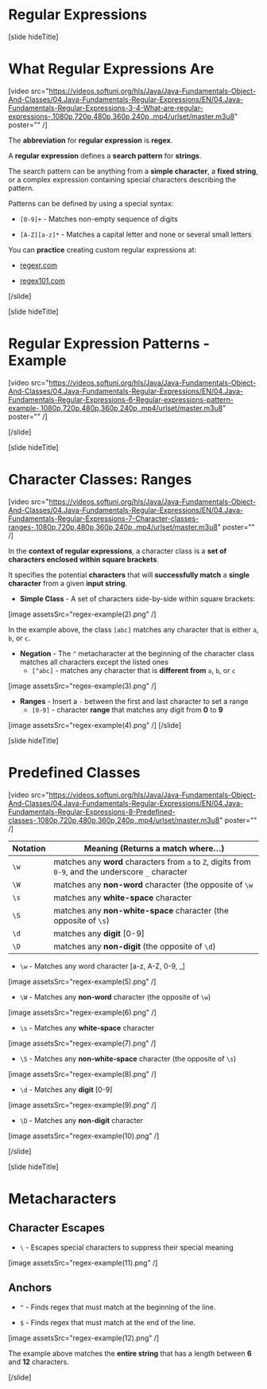 # Regular Expressions

[slide hideTitle]
# What Regular Expressions Are

[video src="https://videos.softuni.org/hls/Java/Java-Fundamentals-Object-And-Classes/04.Java-Fundamentals-Regular-Expressions/EN/04.Java-Fundamentals-Regular-Expressions-3-4-What-are-regular-expressions-,1080p,720p,480p,360p,240p,.mp4/urlset/master.m3u8" poster="" /]

The **abbreviation** for **regular expression** is **regex**.

A **regular expression** defines a **search pattern** for **strings**.
 
The search pattern can be anything from a **simple character**, a **fixed string**, or a complex expression containing special characters describing the pattern.

Patterns can be defined by using a special syntax:

- `[0-9]+` - Matches non-empty sequence of digits

- `[A-Z][a-z]*` - Matches a capital letter and none or several small letters

 
You can **practice** creating custom regular expressions at:

- [regexr.com](regexr.com)

- [regex101.com](regex101.com)

[/slide]

[slide hideTitle]

# Regular Expression Patterns - Example

[video src="https://videos.softuni.org/hls/Java/Java-Fundamentals-Object-And-Classes/04.Java-Fundamentals-Regular-Expressions/EN/04.Java-Fundamentals-Regular-Expressions-6-Regular-expressions-pattern-example-,1080p,720p,480p,360p,240p,.mp4/urlset/master.m3u8" poster="" /]

[/slide]

[slide hideTitle]

# Character Classes: Ranges

[video src="https://videos.softuni.org/hls/Java/Java-Fundamentals-Object-And-Classes/04.Java-Fundamentals-Regular-Expressions/EN/04.Java-Fundamentals-Regular-Expressions-7-Character-classes-ranges-,1080p,720p,480p,360p,240p,.mp4/urlset/master.m3u8" poster="" /]

In the **context of regular expressions**, a character class is a **set of characters enclosed within square brackets**. 

It specifies the potential **characters** that will **successfully match** a **single character** from a given **input string**.

- **Simple Class** - A set of characters side-by-side within square brackets:

[image assetsSrc="regex-example(2).png" /]

In the example above, the class `[abc]` matches any character that is either `a`, `b`, or `c`.

- **Negation** - The `^` metacharacter at the beginning of the character class matches all characters except the listed ones
  - `[^abc]` - matches any character that is **different from** `a`, `b`, or `c`

[image assetsSrc="regex-example(3).png" /]

- **Ranges** - Insert a `-` between the first and last character to set a range
  - `[0-9]` - character **range** that matches any digit from **0** to **9**

[image assetsSrc="regex-example(4).png" /]
[/slide]

[slide hideTitle]

# Predefined Classes

[video src="https://videos.softuni.org/hls/Java/Java-Fundamentals-Object-And-Classes/04.Java-Fundamentals-Regular-Expressions/EN/04.Java-Fundamentals-Regular-Expressions-8-Predefined-classes-,1080p,720p,480p,360p,240p,.mp4/urlset/master.m3u8" poster="" /]

| **Notation** | **Meaning (Returns a match where…)** |
| --- | --- |
|`\w`|matches any **word** characters from `a` to `Z`, digits from `0-9`, and the underscore `_` character|
|`\W`|matches any **non-word** character (the opposite of `\w`|
|`\s`|matches any **white-space** character|
|`\S`|matches any **non-white-space**  character (the opposite of `\s`)|
|`\d`|matches any **digit** \[0-9\]|
|`\D`|matches any **non-digit** (the opposite of `\d`)|



- `\w` - Matches any word character \[a-z, A-Z, 0-9, _\]

[image assetsSrc="regex-example(5).png" /]

- `\W` - Matches any **non-word** character (the opposite of `\w`)

[image assetsSrc="regex-example(6).png" /]

- `\s` - Matches any **white-space** character

[image assetsSrc="regex-example(7).png" /]

- `\S` - Matches any **non-white-space**  character (the opposite of `\s`)

[image assetsSrc="regex-example(8).png" /]

- `\d` - Matches any **digit** \[0-9\]

[image assetsSrc="regex-example(9).png" /]

- `\D` - Matches any **non-digit** character

[image assetsSrc="regex-example(10).png" /]


[/slide]

[slide hideTitle]

# Metacharacters

## Character Escapes

- `\` -  Escapes special characters to suppress their special meaning

[image assetsSrc="regex-example(11).png" /]

## Anchors

- `^` - Finds regex that must match at the beginning of the line.

- `$` - Finds regex that must match at the end of the line.

[image assetsSrc="regex-example(12).png" /]

The example above matches the **entire string** that has a length between **6** and **12** characters.

[/slide]

